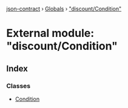 [json-contract](../README.md) › [Globals](../globals.md) › ["discount/Condition"](_discount_condition_.md)

# External module: "discount/Condition"

## Index

### Classes

* [Condition](../classes/_discount_condition_.condition.md)
